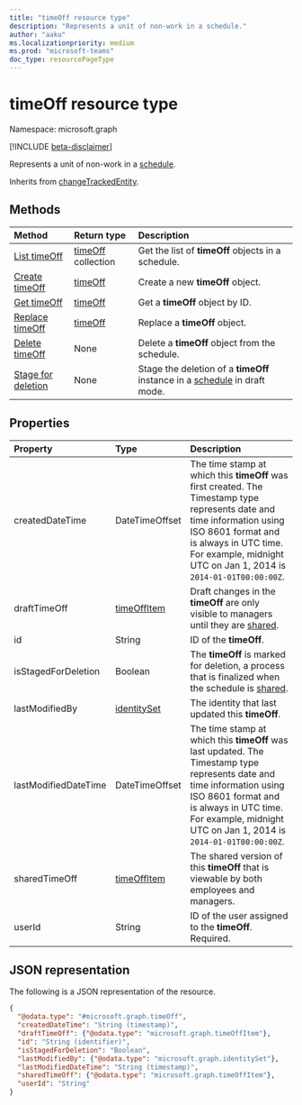 ```yaml
---
title: "timeOff resource type"
description: "Represents a unit of non-work in a schedule."
author: "aaku"
ms.localizationpriority: medium
ms.prod: "microsoft-teams"
doc_type: resourcePageType
---
```


# timeOff resource type

Namespace: microsoft.graph

[!INCLUDE [beta-disclaimer](../../includes/beta-disclaimer.md)]

Represents a unit of non-work in a [schedule](../resources/schedule.md).

Inherits from [changeTrackedEntity](../resources/changetrackedentity.md).

## Methods

| Method                                     | Return type                      | Description                                           |
| :----------------------------------------- | :------------------------------- | :---------------------------------------------------- |
| [List timeOff](../api/schedule-list-timesoff.md)   | [timeOff](timeoff.md) collection | Get the list of **timeOff** objects in a schedule. |
| [Create timeOff](../api/schedule-post-timesoff.md) | [timeOff](timeoff.md)            | Create a new **timeOff** object.                      |
| [Get timeOff](../api/timeoff-get.md)               | [timeOff](timeoff.md)            | Get a **timeOff** object by ID.                       |
| [Replace timeOff](../api/timeoff-put.md)           | [timeOff](timeoff.md)            | Replace a **timeOff** object.                         |
| [Delete timeOff](../api/timeoff-delete.md)         | None                             | Delete a **timeOff** object from the schedule.        |
| [Stage for deletion](../api/changetrackedentity-stagefordeletion.md)| None    |Stage the deletion of a **timeOff** instance in a [schedule](schedule.md) in draft mode.|

## Properties

| Property             | Type                          | Description                 |
|:---------------------|:------------------------------|:----------------------------|
| createdDateTime      | DateTimeOffset                | The time stamp at which this **timeOff** was first created. The Timestamp type represents date and time information using ISO 8601 format and is always in UTC time. For example, midnight UTC on Jan 1, 2014 is `2014-01-01T00:00:00Z`. |
| draftTimeOff         | [timeOffItem](timeoffitem.md) | Draft changes in the **timeOff** are only visible to managers until they are [shared](../api/schedule-share.md).|
| id                   | String                        | ID of the **timeOff**. |
| isStagedForDeletion   | Boolean                      | The **timeOff** is marked for deletion, a process that is finalized when the schedule is [shared](../api/schedule-share.md).     |
| lastModifiedBy       | [identitySet](identityset.md) | The identity that last updated this **timeOff**. |
| lastModifiedDateTime | DateTimeOffset                | The time stamp at which this **timeOff** was last updated. The Timestamp type represents date and time information using ISO 8601 format and is always in UTC time. For example, midnight UTC on Jan 1, 2014 is `2014-01-01T00:00:00Z`.  |
| sharedTimeOff        | [timeOffItem](timeoffitem.md) | The shared version of this **timeOff** that is viewable by both employees and managers. |
| userId               | String                        | ID of the user assigned to the **timeOff**. Required. |

## JSON representation

The following is a JSON representation of the resource.

<!-- {
  "blockType": "resource",
  "keyProperty": "id",
  "@odata.type": "microsoft.graph.timeOff",
   "baseType":"microsoft.graph.changeTrackedEntity"
}-->

```json
{
  "@odata.type": "#microsoft.graph.timeOff",
  "createdDateTime": "String (timestamp)",
  "draftTimeOff": {"@odata.type": "microsoft.graph.timeOffItem"},
  "id": "String (identifier)",
  "isStagedForDeletion": "Boolean",
  "lastModifiedBy": {"@odata.type": "microsoft.graph.identitySet"},
  "lastModifiedDateTime": "String (timestamp)",
  "sharedTimeOff": {"@odata.type": "microsoft.graph.timeOffItem"},
  "userId": "String"
}
```

<!-- uuid: 8fcb5dbc-d5aa-4681-8e31-b001d5168d79
2015-10-25 14:57:30 UTC -->

<!--
{
  "type": "#page.annotation",
  "description": "timeOff resource",
  "keywords": "",
  "section": "documentation",
  "tocPath": "",
  "suppressions": []
}
-->
